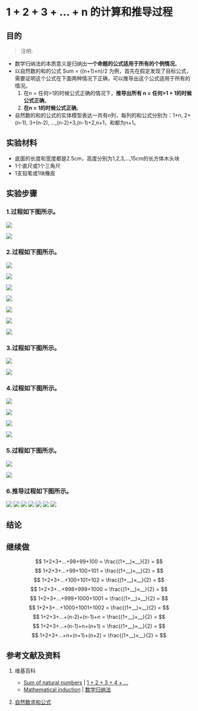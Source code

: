 # 1 + 2 + 3 + ... + n 的计算和推导过程

## 目的

> 注明:
>  
- 数学归纳法的本质意义是归纳出**一个命题的公式适用于所有的个例情况**。
- 以自然数的和的公式 Sum = ((n+1)×n)/2 为例，首先在假定发现了目标公式，需要证明这个公式在下面两种情况下正确，可以推导出这个公式适用于所有的情况。
	1. 在n = 任何>1的时候公式正确的情况下，**推导出所有 n = 任何>1 + 1的时候公式正确**。
	2. **在n = 1的时候公式正确**。
- 自然数的和的公式的实体模型表达一共有n列，每列的和公式分别为：1+n, 2+(n-1), 3+(n-2), ...,(n-2)+3,(n-1)+2,n+1，和都为n+1。

## 实验材料

- 底面的长度和宽度都是2.5cm，高度分别为1,2,3,...,15cm的长方体木头块
- 1个直尺或1个三角尺
- 1支铅笔或1块橡皮

## 实验步骤

### 1.过程如下图所示。

![](/images/数系/数学归纳法/1+2+3+...+n的计算和推导过程/1a1.jpg)

![](/images/数系/数学归纳法/1+2+3+...+n的计算和推导过程/1a2.jpg)

### 2.过程如下图所示。

![](/images/数系/数学归纳法/1+2+3+...+n的计算和推导过程/2a1.jpg)

![](/images/数系/数学归纳法/1+2+3+...+n的计算和推导过程/2a2.jpg)

![](/images/数系/数学归纳法/1+2+3+...+n的计算和推导过程/2a3.jpg)

![](/images/数系/数学归纳法/1+2+3+...+n的计算和推导过程/2a4.jpg)

![](/images/数系/数学归纳法/1+2+3+...+n的计算和推导过程/2a5.jpg)

![](/images/数系/数学归纳法/1+2+3+...+n的计算和推导过程/2b1.jpg)

![](/images/数系/数学归纳法/1+2+3+...+n的计算和推导过程/2b2.jpg)

### 3.过程如下图所示。

![](/images/数系/数学归纳法/1+2+3+...+n的计算和推导过程/3a1.jpg)

![](/images/数系/数学归纳法/1+2+3+...+n的计算和推导过程/3a2.jpg)

### 4.过程如下图所示。

![](/images/数系/数学归纳法/1+2+3+...+n的计算和推导过程/4a1.jpg)

![](/images/数系/数学归纳法/1+2+3+...+n的计算和推导过程/4a2.jpg)

![](/images/数系/数学归纳法/1+2+3+...+n的计算和推导过程/4a3.jpg)

![](/images/数系/数学归纳法/1+2+3+...+n的计算和推导过程/4a4.jpg)

### 5.过程如下图所示。

![](/images/数系/数学归纳法/1+2+3+...+n的计算和推导过程/5a1.jpg)

![](/images/数系/数学归纳法/1+2+3+...+n的计算和推导过程/5a2.jpg)

### 6.推导过程如下图所示。

![](/images/数系/数学归纳法/1+2+3+...+n的计算和推导过程/6a1.jpg)
![](/images/数系/数学归纳法/1+2+3+...+n的计算和推导过程/6a2.jpg)
![](/images/数系/数学归纳法/1+2+3+...+n的计算和推导过程/6a3.jpg)
![](/images/数系/数学归纳法/1+2+3+...+n的计算和推导过程/6a4.jpg)
![](/images/数系/数学归纳法/1+2+3+...+n的计算和推导过程/6a5.jpg)
![](/images/数系/数学归纳法/1+2+3+...+n的计算和推导过程/6a6.jpg)
![](/images/数系/数学归纳法/1+2+3+...+n的计算和推导过程/6a7.jpg)

## 结论

## 继续做

$$ 1+2+3+...+98+99+100 = \frac{(1+__)×__}{2} = $$
$$ 1+2+3+...+99+100+101 = \frac{(1+__)×__}{2} = $$ 
$$ 1+2+3+...+100+101+102 = \frac{(1+__)×__}{2} = $$
$$ 1+2+3+...+998+999+1000 = \frac{(1+__)×__}{2} = $$
$$ 1+2+3+...+999+1000+1001 = \frac{(1+__)×__}{2} = $$
$$ 1+2+3+...+1000+1001+1002 = \frac{(1+__)×__}{2} = $$
$$ 1+2+3+...+(n-2)+(n-1)+n = \frac{(1+__)×__}{2} = $$
$$ 1+2+3+...+(n-1)+n+(n+1) = \frac{(1+__)×__}{2} = $$
$$ 1+2+3+...+n+(n+1)+(n+2) = \frac{(1+__)×__}{2} = $$

## 参考文献及资料

1. 维基百科
	- [Sum of natural numbers](https://en.wikipedia.org/wiki/1_%2B_2_%2B_3_%2B_4_%2B_%E2%8B%AF) | [1 + 2 + 3 + 4 + …](https://zh.wikipedia.org/wiki/1_%2B_2_%2B_3_%2B_4_%2B_%E2%80%A6) 
	- [Mathematical induction](https://en.wikipedia.org/wiki/Mathematical_induction) | [数学归纳法](https://zh.wikipedia.org/wiki/数学归纳法) 

2. [自然数求和公式](https://baike.baidu.com/item/%E8%87%AA%E7%84%B6%E6%95%B0%E6%B1%82%E5%92%8C%E5%85%AC%E5%BC%8F/1574897)